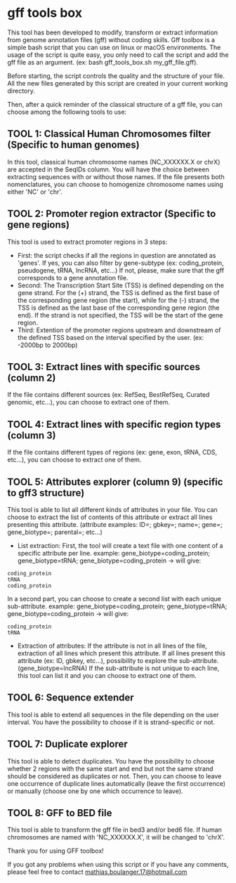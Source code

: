 gff tools box
=============

This tool has been developed to modify, transform or extract information from genome annotation files (gff) without coding skills. 
Gff toolbox is a simple bash script that you can use on linux or macOS environments. 
The usage of the script is quite easy, you only need to call the script and add the gff file as an argument. (ex: bash gff_tools_box.sh my_gff_file.gff).

Before starting, the script controls the quality and the structure of your file. 
All the new files generated by this script are created in your current working directory. 

Then, after a quick reminder of the classical structure of a gff file, you can choose among the following tools to use:


TOOL 1: Classical Human Chromosomes filter (Specific to human genomes)
---------------------------------------------------------------------
In this tool, classical human chromosome names (NC_XXXXXX.X or chrX) are accepted in the SeqIDs column. You will have the choice between extracting sequences with or without those names. If the file presents both nomenclatures, you can choose to homogenize chromosome names using either 'NC' or 'chr'.


TOOL 2: Promoter region extractor (Specific to gene regions)
------------------------------------------------------------
This tool is used to extract promoter regions in 3 steps:
- First: the script checks if all the regions in question are annotated as 'genes'. 
	If yes, you can also filter by gene-subtype (ex: coding_protein, pseudogene, tRNA, lncRNA, etc...)
	If not, please, make sure that the gff corresponds to a gene annotation file.
- Second: The Transcription Start Site (TSS) is defined depending on the gene strand. 
	For the (+) strand, the TSS is defined as the first base of the corresponding gene region (the start), while for the (-) strand, the TSS is defined as the last base of the corresponding gene region (the end). 
	If the strand is not specified, the TSS will be the start of the gene region.
- Third: Extention of the promoter regions upstream and downstream of the defined TSS based on the interval specified by the user. (ex: -2000bp to 2000bp)


TOOL 3: Extract lines with specific sources (column 2)
------------------------------------------------------
If the file contains different sources (ex: RefSeq, BestRefSeq, Curated genomic, etc...), you can choose to extract one of them.


TOOL 4: Extract lines with specific region types (column 3)
-------------------------------------------------------------
If the file contains different types of regions (ex: gene, exon, tRNA, CDS, etc...), you can choose to extract one of them.


TOOL 5: Attributes explorer (column 9) (specific to gff3 structure)
-------------------------------------------------------------------
This tool is able to list all different kinds of attributes in your file. You can choose to extract the list of contents of this attribute or extract all lines presenting this attribute. (attribute examples: ID=; gbkey=; name=; gene=; gene_biotype=; parental=; etc...)

- List extraction:
First, the tool will create a text file with one content of a specific attribute per line.
example: gene_biotype=coding_protein; gene_biotype=tRNA; gene_biotype=coding_protein -> will give:
	
```shell
coding_protein
tRNA
coding_protein
```

In a second part, you can choose to create a second list with each unique sub-attribute. 
example: gene_biotype=coding_protein; gene_biotype=tRNA; gene_biotype=coding_protein -> will give:
	
```shell
coding_protein
tRNA
```

- Extraction of attributes:
If the attribute is not in all lines of the file, extraction of all lines which present this attribute. 
If all lines present this attribute (ex: ID, gbkey, etc...), possibility to explore the sub-attribute. (gene_biotype=lncRNA) 
If the sub-attribute is not unique to each line, this tool can list it and you can choose to extract one of them.


TOOL 6: Sequence extender
-------------------------
This tool is able to extend all sequences in the file depending on the user interval. You have the possibility to choose if it is strand-specific or not.


TOOL 7: Duplicate explorer
-----------------------
This tool is able to detect duplicates. 
You have the possibility to choose whether 2 regions with the same start and end but not the same strand should be considered as duplicates or not. 
Then, you can choose to leave one occurrence of duplicate lines automatically (leave the first occurrence) or manually (choose one by one which occurrence to leave).


TOOL 8: GFF to BED file
-----------------------
This tool is able to transform the gff file in bed3 and/or bed6 file. If human chromosomes are named with 'NC_XXXXXX.X', it will be changed to 'chrX'.


Thank you for using GFF toolbox!

If you got any problems when using this script or if you have any comments, please feel free to contact mathias.boulanger.17@hotmail.com

